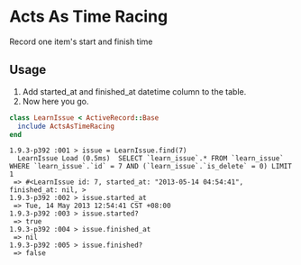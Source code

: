 Acts As Time Racing
===========================
Record one item's start and finish time

## Usage
1.  Add started_at and finished_at datetime column to the table.
2.  Now here you go.
```ruby
class LearnIssue < ActiveRecord::Base
  include ActsAsTimeRacing
end
```
```text
1.9.3-p392 :001 > issue = LearnIssue.find(7)
  LearnIssue Load (0.5ms)  SELECT `learn_issue`.* FROM `learn_issue` WHERE `learn_issue`.`id` = 7 AND (`learn_issue`.`is_delete` = 0) LIMIT 1
 => #<LearnIssue id: 7, started_at: "2013-05-14 04:54:41", finished_at: nil, > 
1.9.3-p392 :002 > issue.started_at
 => Tue, 14 May 2013 12:54:41 CST +08:00 
1.9.3-p392 :003 > issue.started?
 => true 
1.9.3-p392 :004 > issue.finished_at
 => nil 
1.9.3-p392 :005 > issue.finished?
 => false 
```

